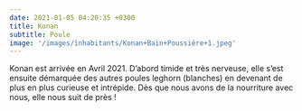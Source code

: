 ```yaml
---
date: 2021-01-05 04:20:35 +0300
title: Konan
subtitle: Poule
image: '/images/inhabitants/Konan+Bain+Poussière+1.jpeg'
---
```


Konan est arrivée en Avril 2021. D’abord timide et très nerveuse, elle s’est ensuite démarquée des autres poules leghorn (blanches) en devenant de plus en plus curieuse et intrépide. Dès que nous avons de la nourriture avec nous, elle nous suit de près !